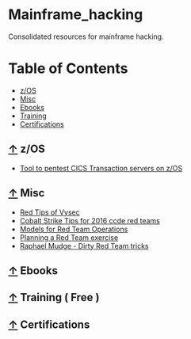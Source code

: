 # Mainframe_hacking
Consolidated resources for mainframe hacking.

Table of Contents
=================

 * [z/OS](#-z/OS)
 * [Misc](#-Misc)
 * [Ebooks](#-Ebooks)
 * [Training](#-Training)
 * [Certifications](#-Certifications)

## [↑](#table-of-contents) z/OS

* [Tool to pentest CICS Transaction servers on z/OS](https://github.com/ayoul3/cicspwn)

## [↑](#table-of-contents) Misc
* [Red Tips of Vysec](https://github.com/vysec/RedTips)
* [Cobalt Strike Tips for 2016 ccde red teams](https://blog.cobaltstrike.com/2016/02/23/cobalt-strike-tips-for-2016-ccdc-red-teams/)
* [Models for Red Team Operations](https://blog.cobaltstrike.com/2015/07/09/models-for-red-team-operations/)
* [Planning a Red Team exercise](https://github.com/magoo/redteam-plan)
* [Raphael Mudge - Dirty Red Team tricks](https://www.youtube.com/watch?v=oclbbqvawQg)

## [↑](#table-of-contents) Ebooks

## [↑](#table-of-contents) Training ( Free )

## [↑](#table-of-contents) Certifications
